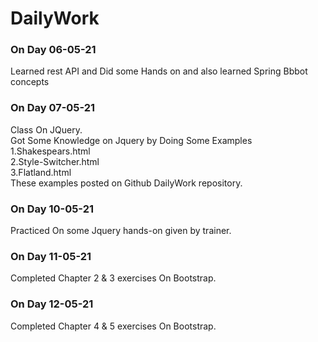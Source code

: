 # DailyWork
### On Day 06-05-21
Learned rest API and Did some Hands on and also learned Spring Bbbot concepts 
### On Day 07-05-21
Class On JQuery.<br>
Got Some Knowledge on Jquery by Doing Some Examples<br>
1.Shakespears.html<br>
2.Style-Switcher.html<br>
3.Flatland.html<br>
These examples posted on Github DailyWork repository.
### On Day 10-05-21
Practiced On some Jquery hands-on given by trainer.
### On Day 11-05-21
Completed Chapter 2 & 3 exercises On Bootstrap.
### On Day 12-05-21
Completed Chapter 4 & 5 exercises On Bootstrap.
